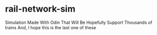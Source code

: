 # rail-network-sim
 Simulation Made With Odin That Will Be Hopefully Support Thousands of trains
 And, I hope this is the last one of these